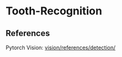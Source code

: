 # Tooth-Recognition

## References
Pytorch Vision: [vision/references/detection/](https://github.com/pytorch/vision/tree/main/references/detection)